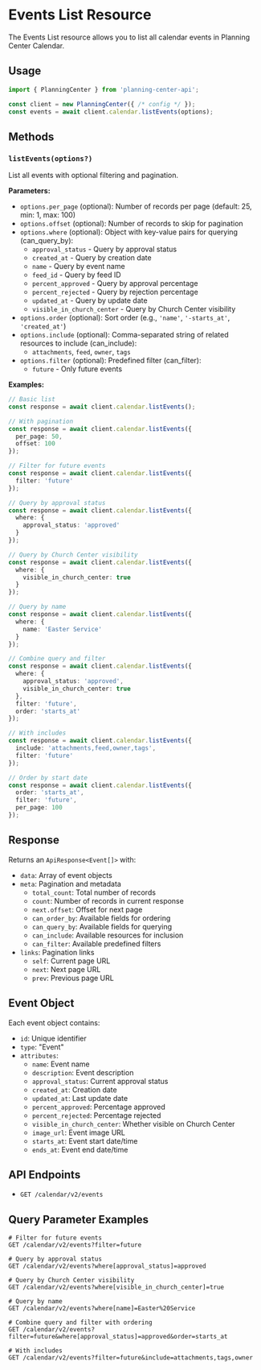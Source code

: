 # Events List Resource

The Events List resource allows you to list all calendar events in Planning Center Calendar.

## Usage

```typescript
import { PlanningCenter } from 'planning-center-api';

const client = new PlanningCenter({ /* config */ });
const events = await client.calendar.listEvents(options);
```

## Methods

### `listEvents(options?)`

List all events with optional filtering and pagination.

**Parameters:**
- `options.per_page` (optional): Number of records per page (default: 25, min: 1, max: 100)
- `options.offset` (optional): Number of records to skip for pagination
- `options.where` (optional): Object with key-value pairs for querying (can_query_by):
  - `approval_status` - Query by approval status
  - `created_at` - Query by creation date
  - `name` - Query by event name
  - `feed_id` - Query by feed ID
  - `percent_approved` - Query by approval percentage
  - `percent_rejected` - Query by rejection percentage
  - `updated_at` - Query by update date
  - `visible_in_church_center` - Query by Church Center visibility
- `options.order` (optional): Sort order (e.g., `'name'`, `'-starts_at'`, `'created_at'`)
- `options.include` (optional): Comma-separated string of related resources to include (can_include):
  - `attachments`, `feed`, `owner`, `tags`
- `options.filter` (optional): Predefined filter (can_filter):
  - `future` - Only future events

**Examples:**

```typescript
// Basic list
const response = await client.calendar.listEvents();

// With pagination
const response = await client.calendar.listEvents({
  per_page: 50,
  offset: 100
});

// Filter for future events
const response = await client.calendar.listEvents({
  filter: 'future'
});

// Query by approval status
const response = await client.calendar.listEvents({
  where: {
    approval_status: 'approved'
  }
});

// Query by Church Center visibility
const response = await client.calendar.listEvents({
  where: {
    visible_in_church_center: true
  }
});

// Query by name
const response = await client.calendar.listEvents({
  where: {
    name: 'Easter Service'
  }
});

// Combine query and filter
const response = await client.calendar.listEvents({
  where: {
    approval_status: 'approved',
    visible_in_church_center: true
  },
  filter: 'future',
  order: 'starts_at'
});

// With includes
const response = await client.calendar.listEvents({
  include: 'attachments,feed,owner,tags',
  filter: 'future'
});

// Order by start date
const response = await client.calendar.listEvents({
  order: 'starts_at',
  filter: 'future',
  per_page: 100
});
```

## Response

Returns an `ApiResponse<Event[]>` with:
- `data`: Array of event objects
- `meta`: Pagination and metadata
  - `total_count`: Total number of records
  - `count`: Number of records in current response
  - `next.offset`: Offset for next page
  - `can_order_by`: Available fields for ordering
  - `can_query_by`: Available fields for querying
  - `can_include`: Available resources for inclusion
  - `can_filter`: Available predefined filters
- `links`: Pagination links
  - `self`: Current page URL
  - `next`: Next page URL
  - `prev`: Previous page URL

## Event Object

Each event object contains:
- `id`: Unique identifier
- `type`: "Event"
- `attributes`:
  - `name`: Event name
  - `description`: Event description
  - `approval_status`: Current approval status
  - `created_at`: Creation date
  - `updated_at`: Last update date
  - `percent_approved`: Percentage approved
  - `percent_rejected`: Percentage rejected
  - `visible_in_church_center`: Whether visible on Church Center
  - `image_url`: Event image URL
  - `starts_at`: Event start date/time
  - `ends_at`: Event end date/time

## API Endpoints

- `GET /calendar/v2/events`

## Query Parameter Examples

```
# Filter for future events
GET /calendar/v2/events?filter=future

# Query by approval status
GET /calendar/v2/events?where[approval_status]=approved

# Query by Church Center visibility
GET /calendar/v2/events?where[visible_in_church_center]=true

# Query by name
GET /calendar/v2/events?where[name]=Easter%20Service

# Combine query and filter with ordering
GET /calendar/v2/events?filter=future&where[approval_status]=approved&order=starts_at

# With includes
GET /calendar/v2/events?filter=future&include=attachments,tags,owner
```
